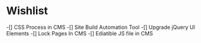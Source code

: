 # Wishlist 

-[] CSS Process in CMS
-[] Site Build Automation Tool 
-[] Upgrade jQuery UI Elements
-[] Lock Pages In CMS 
-[] Ediatible JS file in CMS
